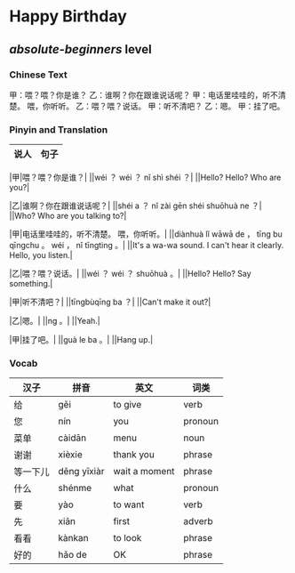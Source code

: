 # Happy Birthday
## *absolute-beginners* level

### Chinese Text
甲：喂？喂？你是谁？
乙：谁啊？你在跟谁说话呢？
甲：电话里哇哇的，听不清楚。 喂，你听听。
乙：喂？喂？说话。
甲：听不清吧？
乙：嗯。
甲：挂了吧。

### Pinyin and Translation
|说人|句子|
|----|----|

|甲|喂？喂？你是谁？|
||wéi ？ wéi ？ nǐ shì shéi ？|
||Hello? Hello? Who are you?|

|乙|谁啊？你在跟谁说话呢？|
||shéi a ？ nǐ zài gēn shéi shuōhuà ne ？|
||Who? Who are you talking to?|

|甲|电话里哇哇的，听不清楚。 喂，你听听。|
||diànhuà lǐ wāwā de ， tīng bu qīngchu 。  wéi ， nǐ tīngting 。|
||It's a wa-wa sound. I can't hear it clearly. Hello, you listen.|

|乙|喂？喂？说话。|
||wéi ？ wéi ？ shuōhuà 。|
||Hello? Hello? Say something.|

|甲|听不清吧？|
||tīngbùqīng ba ？|
||Can't make it out?|

|乙|嗯。|
||ng 。|
||Yeah.|

|甲|挂了吧。|
||guà le ba 。|
||Hang up.|
### Vocab
|汉子|拼音|英文|词类|
|----|----|----|----|
|给|gěi|to give|verb|
|您|nín|you|pronoun|
|菜单|càidān|menu|noun|
|谢谢|xièxie|thank you|phrase|
|等一下儿|děng yīxiàr|wait a moment|phrase|
|什么|shénme|what|pronoun|
|要|yào|to want|verb|
|先|xiān|first|adverb|
|看看|kànkan|to look|phrase|
|好的|hǎo de|OK|phrase|